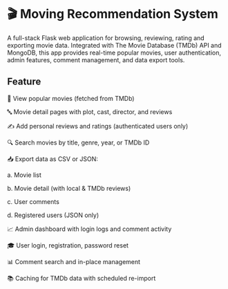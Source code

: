 # 🎬 Moving Recommendation System
  A full-stack Flask web application for browsing, reviewing, rating and exporting movie data. Integrated with The Movie Database (TMDb) API and MongoDB, this app provides real-time popular movies, user authentication, admin features, comment management, and data export tools.
## Feature
🎥 View popular movies (fetched from TMDb)

🔤 Movie detail pages with plot, cast, director, and reviews

✍️ Add personal reviews and ratings (authenticated users only)

🔍 Search movies by title, genre, year, or TMDb ID

📥 Export data as CSV or JSON:

a. Movie list

b. Movie detail (with local & TMDb reviews)

c. User comments

d. Registered users (JSON only)

📈 Admin dashboard with login logs and comment activity

🎓 User login, registration, password reset

📊 Comment search and in-place management

📚 Caching for TMDb data with scheduled re-import

